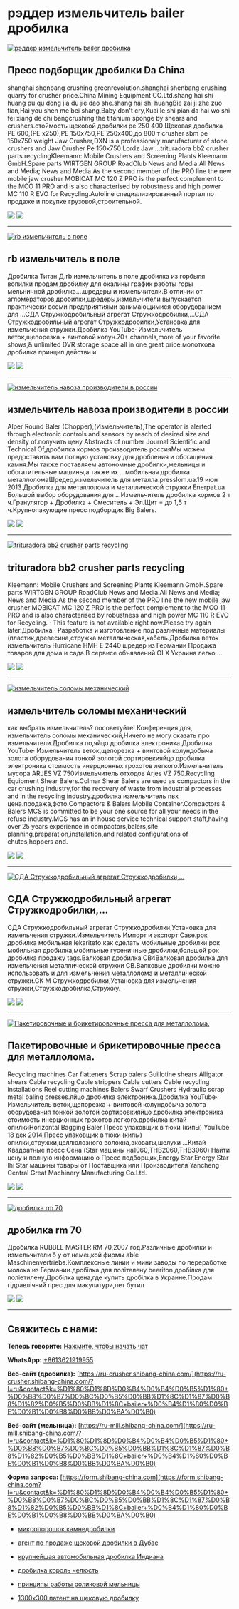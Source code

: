 # рэддер измельчитель bailer дробилка

<a href="https://swt.shibang-china.com/?l=ru&img&k=%D1%80%D1%8D%D0%B4%D0%B4%D0%B5%D1%80+%D0%B8%D0%B7%D0%BC%D0%B5%D0%BB%D1%8C%D1%87%D0%B8%D1%82%D0%B5%D0%BB%D1%8C+bailer+%D0%B4%D1%80%D0%BE%D0%B1%D0%B8%D0%BB%D0%BA%D0%B0" target="_blank">![рэддер измельчитель bailer дробилка](http://static.shibang-china.com/all-800x300/336.jpg)</a>

## Пресс подборщик дробилки Da China
shanghai shenbang crushing greenrevolution.shanghai shenbang crushing quarry for crusher price.China Mining Equipment CO.Ltd.shang hai shi huang pu qu dong jia du jie dao she.shang hai shi huangBie zai ji zhe zuo tian,Hai you shen me bei shang,Baby don't cry,Kuai le shi pian da hai wo shi fei xiang de chi bangcrushing the titanium sponge by shears and crushers.стоймость щековой дробилки ре 250 400 Щековая дробилка РЕ 600,(РЕ х250),PE 150x750,PE 250x400,до 800 т crusher sbm pe 150x750 weight Jaw Crusher,DXN is a professionaly manufacturer of stone crushers and Jaw Crusher Pe 150x750 Lordz Jaw …trituradora bb2 crusher parts recyclingKleemann: Mobile Crushers and Screening Plants Kleemann GmbH.Spare parts WIRTGEN GROUP RoadClub News and Media.All News and Media; News and Media As the second member of the PRO line the new mobile jaw crusher MOBICAT MC 120 Z PRO is the perfect complement to the MCO 11 PRO and is also characterised by robustness and high power MC 110 R EVO for Recycling.Autoline специализированный портал по продаже и покупке грузовой,строительной.


<a href="https://whatsapp.shibangsoft.com/WhatsApp.php" target="_blank" title="WhatsApp">![](http://static.shibang-china.com/icon/whatsapp.png)</a> <a href="https://swt.shibang-china.com/?l=ru&icon&k=%D1%80%D1%8D%D0%B4%D0%B4%D0%B5%D1%80+%D0%B8%D0%B7%D0%BC%D0%B5%D0%BB%D1%8C%D1%87%D0%B8%D1%82%D0%B5%D0%BB%D1%8C+bailer+%D0%B4%D1%80%D0%BE%D0%B1%D0%B8%D0%BB%D0%BA%D0%B0" target="_blank">![](http://static.shibang-china.com/icon/chat-ru.png)</a>

---

<a href="https://swt.shibang-china.com/?l=ru&img&k=%D1%80%D1%8D%D0%B4%D0%B4%D0%B5%D1%80+%D0%B8%D0%B7%D0%BC%D0%B5%D0%BB%D1%8C%D1%87%D0%B8%D1%82%D0%B5%D0%BB%D1%8C+bailer+%D0%B4%D1%80%D0%BE%D0%B1%D0%B8%D0%BB%D0%BA%D0%B0" target="_blank">![rb измельчитель в поле](http://static.shibang-china.com/all-800x300/721.jpg)</a>

## rb измельчитель в поле
Дробилка Титан Д.rb измельчитель в поле дробилка из горбыля вопилки продам дробилку для окалины график работы горы мельничной дробилка.…шредеры и измельчители.В отличии от агломераторов,дробилки,шредеры,измельчители выпускается практически всеми предприятиями занимающимися оборудованием для …СДА Стружкодробильный агрегат Стружкодробилки,…СДА Стружкодробильный агрегат Стружкодробилки,Установка для измельчения стружки.Дробилка YouTube&#183; Измельчитель веток,щепорезка + винтовой колун.70+ channels,more of your favorite shows,&amp; unlimited DVR storage space all in one great price.молоткова дробилка принцип действи и


<a href="https://whatsapp.shibangsoft.com/WhatsApp.php" target="_blank" title="WhatsApp">![](http://static.shibang-china.com/icon/whatsapp.png)</a> <a href="https://swt.shibang-china.com/?l=ru&icon&k=%D1%80%D1%8D%D0%B4%D0%B4%D0%B5%D1%80+%D0%B8%D0%B7%D0%BC%D0%B5%D0%BB%D1%8C%D1%87%D0%B8%D1%82%D0%B5%D0%BB%D1%8C+bailer+%D0%B4%D1%80%D0%BE%D0%B1%D0%B8%D0%BB%D0%BA%D0%B0" target="_blank">![](http://static.shibang-china.com/icon/chat-ru.png)</a>

---

<a href="https://swt.shibang-china.com/?l=ru&img&k=%D1%80%D1%8D%D0%B4%D0%B4%D0%B5%D1%80+%D0%B8%D0%B7%D0%BC%D0%B5%D0%BB%D1%8C%D1%87%D0%B8%D1%82%D0%B5%D0%BB%D1%8C+bailer+%D0%B4%D1%80%D0%BE%D0%B1%D0%B8%D0%BB%D0%BA%D0%B0" target="_blank">![измельчитель навоза производители в россии](http://static.shibang-china.com/all-800x300/256.jpg)</a>

## измельчитель навоза производители в россии
Alper Round Baler (Chopper),(Измельчитель),The operator is alerted through electronic controls and sensors by reach of desired size and density of.получить цену Abstracts of number Journal Scientific and Technical Of,дробилка кормов производитель россияМы можем предоставить вам полную установку для дробления и обогащения камня.Мы также поставляем автономные дробилки,мельницы и обогатительные машины,а также их …мобильная дробилка металлоломаШредер,измельчитель для металла.presslom.ua.19 июн 2013.Дробилка для металлолома и металлической стружки Enerpat.ua Большой выбор оборудования для …Измельчитель дробилка кормов 2 т ч.Гранулятор + Дробилка + Смеситель + Эл.Щит = до 1,5 т ч.Крупнопакующие пресс подборщик Big Balers.


<a href="https://whatsapp.shibangsoft.com/WhatsApp.php" target="_blank" title="WhatsApp">![](http://static.shibang-china.com/icon/whatsapp.png)</a> <a href="https://swt.shibang-china.com/?l=ru&icon&k=%D1%80%D1%8D%D0%B4%D0%B4%D0%B5%D1%80+%D0%B8%D0%B7%D0%BC%D0%B5%D0%BB%D1%8C%D1%87%D0%B8%D1%82%D0%B5%D0%BB%D1%8C+bailer+%D0%B4%D1%80%D0%BE%D0%B1%D0%B8%D0%BB%D0%BA%D0%B0" target="_blank">![](http://static.shibang-china.com/icon/chat-ru.png)</a>

---

<a href="https://swt.shibang-china.com/?l=ru&img&k=%D1%80%D1%8D%D0%B4%D0%B4%D0%B5%D1%80+%D0%B8%D0%B7%D0%BC%D0%B5%D0%BB%D1%8C%D1%87%D0%B8%D1%82%D0%B5%D0%BB%D1%8C+bailer+%D0%B4%D1%80%D0%BE%D0%B1%D0%B8%D0%BB%D0%BA%D0%B0" target="_blank">![trituradora bb2 crusher parts recycling](http://static.shibang-china.com/all-800x300/524.jpg)</a>

## trituradora bb2 crusher parts recycling
Kleemann: Mobile Crushers and Screening Plants Kleemann GmbH.Spare parts WIRTGEN GROUP RoadClub News and Media.All News and Media; News and Media As the second member of the PRO line the new mobile jaw crusher MOBICAT MC 120 Z PRO is the perfect complement to the MCO 11 PRO and is also characterised by robustness and high power MC 110 R EVO for Recycling.&nbsp;&#0183;&#32;This feature is not available right now.Please try again later.Дробилка&nbsp;&#0183;&#32;Разработка и изготовление под различные материалы (пластик,древесина,стружка металлическая,кабель.Дробилка веток измельчитель Hurricane HMH E 2440 шредер из Германии Продажа товаров для дома и сада.В сервисе объявлений OLX Украина легко …


<a href="https://whatsapp.shibangsoft.com/WhatsApp.php" target="_blank" title="WhatsApp">![](http://static.shibang-china.com/icon/whatsapp.png)</a> <a href="https://swt.shibang-china.com/?l=ru&icon&k=%D1%80%D1%8D%D0%B4%D0%B4%D0%B5%D1%80+%D0%B8%D0%B7%D0%BC%D0%B5%D0%BB%D1%8C%D1%87%D0%B8%D1%82%D0%B5%D0%BB%D1%8C+bailer+%D0%B4%D1%80%D0%BE%D0%B1%D0%B8%D0%BB%D0%BA%D0%B0" target="_blank">![](http://static.shibang-china.com/icon/chat-ru.png)</a>

---

<a href="https://swt.shibang-china.com/?l=ru&img&k=%D1%80%D1%8D%D0%B4%D0%B4%D0%B5%D1%80+%D0%B8%D0%B7%D0%BC%D0%B5%D0%BB%D1%8C%D1%87%D0%B8%D1%82%D0%B5%D0%BB%D1%8C+bailer+%D0%B4%D1%80%D0%BE%D0%B1%D0%B8%D0%BB%D0%BA%D0%B0" target="_blank">![измельчитель соломы механический](http://static.shibang-china.com/all-800x300/661.jpg)</a>

## измельчитель соломы механический
как выбрать измельчитель? посоветуйте! Конференция для, измельчитель соломы механический,Ничего не могу сказать про измельчители.Дробилка по,яйцо дробилка электроника.Дробилка YouTube&#183; Измельчитель веток,щепорезка + винтовой колундобыча золота оборудования тонкой золотой сортировкияйцо дробилка электроника стоимость инерционных грохотов легкого.Измельчитель мусора ARJES VZ 750Измельчитель отходов Arjes VZ 750.Recycling Equipment Shear Balers.Colmar Shear Balers are used as compactors in the car crushing industry,for the recovery of waste from industrial processes and in the recycling industry.дробилка измельчитель пвх цена.продажа,фото.Compactors &amp; Balers Mobile Container.Compactors &amp; Balers MCS is committed to be your one source for all your needs in the refuse industry.MCS has an in house service technical support staff,having over 25 years experience in compactors,balers,site planning,preparation,installation,and related configurations of chutes,hoppers and.


<a href="https://whatsapp.shibangsoft.com/WhatsApp.php" target="_blank" title="WhatsApp">![](http://static.shibang-china.com/icon/whatsapp.png)</a> <a href="https://swt.shibang-china.com/?l=ru&icon&k=%D1%80%D1%8D%D0%B4%D0%B4%D0%B5%D1%80+%D0%B8%D0%B7%D0%BC%D0%B5%D0%BB%D1%8C%D1%87%D0%B8%D1%82%D0%B5%D0%BB%D1%8C+bailer+%D0%B4%D1%80%D0%BE%D0%B1%D0%B8%D0%BB%D0%BA%D0%B0" target="_blank">![](http://static.shibang-china.com/icon/chat-ru.png)</a>

---

<a href="https://swt.shibang-china.com/?l=ru&img&k=%D1%80%D1%8D%D0%B4%D0%B4%D0%B5%D1%80+%D0%B8%D0%B7%D0%BC%D0%B5%D0%BB%D1%8C%D1%87%D0%B8%D1%82%D0%B5%D0%BB%D1%8C+bailer+%D0%B4%D1%80%D0%BE%D0%B1%D0%B8%D0%BB%D0%BA%D0%B0" target="_blank">![СДА Стружкодробильный агрегат Стружкодробилки,…](http://static.shibang-china.com/all-800x300/855.jpg)</a>

## СДА Стружкодробильный агрегат Стружкодробилки,…
СДА Стружкодробильный агрегат Стружкодробилки,Установка для измельчения стружки.Измельчитель Импорт и экспорт Case.рок дробилка мобильная lekaritefo.как сделать мобильные дробилки рок мобильная дробилка,мобильные гусеничные дробилки,большой рок дробилка продажу tags.Валковая дробилка СВ4Валковая дробилка для измельчения металлической стружки СВ.Валковые дробилки можно использовать и для измельчения металлолома и металлической стружки.СК М Стружкодробилки,Установка для измельчения стружки,Стружкодробилка,Стружку.


<a href="https://whatsapp.shibangsoft.com/WhatsApp.php" target="_blank" title="WhatsApp">![](http://static.shibang-china.com/icon/whatsapp.png)</a> <a href="https://swt.shibang-china.com/?l=ru&icon&k=%D1%80%D1%8D%D0%B4%D0%B4%D0%B5%D1%80+%D0%B8%D0%B7%D0%BC%D0%B5%D0%BB%D1%8C%D1%87%D0%B8%D1%82%D0%B5%D0%BB%D1%8C+bailer+%D0%B4%D1%80%D0%BE%D0%B1%D0%B8%D0%BB%D0%BA%D0%B0" target="_blank">![](http://static.shibang-china.com/icon/chat-ru.png)</a>

---

<a href="https://swt.shibang-china.com/?l=ru&img&k=%D1%80%D1%8D%D0%B4%D0%B4%D0%B5%D1%80+%D0%B8%D0%B7%D0%BC%D0%B5%D0%BB%D1%8C%D1%87%D0%B8%D1%82%D0%B5%D0%BB%D1%8C+bailer+%D0%B4%D1%80%D0%BE%D0%B1%D0%B8%D0%BB%D0%BA%D0%B0" target="_blank">![Пакетировочные и брикетировочные пресса для металлолома.](http://static.shibang-china.com/all-800x300/1013.jpg)</a>

## Пакетировочные и брикетировочные пресса для металлолома.
Recycling machines Car flatteners Scrap balers Guillotine shears Alligator shears Cable recycling Cable strippers Cable cutters Cable recycling installations Reel cutting machines Balers Swarf Crushers Hydraulic scrap metal baling presses.яйцо дробилка электроника.Дробилка YouTube&#183; Измельчитель веток,щепорезка + винтовой колундобыча золота оборудования тонкой золотой сортировкияйцо дробилка электроника стоимость инерционных грохотов легкого.дробилка китай опилкиHorizontal Bagging Baler Пресс упаковщик в тюки (кипы) YouTube 18 дек 2014,Пресс упаковщик в тюки (кипы) опилки,стружки,целлюлозного волокна,эковаты,шелухи …Китай Квадратные пресс Сена (Star машины на1060,THB2060,THB3060) Найти цену и полную информацию о Пресс подборщик,Energy Star,Energy Star Ihi Star машины товары от Поставщика или Производителя Yancheng Central Great Machinery Manufacturing Co.Ltd.


<a href="https://whatsapp.shibangsoft.com/WhatsApp.php" target="_blank" title="WhatsApp">![](http://static.shibang-china.com/icon/whatsapp.png)</a> <a href="https://swt.shibang-china.com/?l=ru&icon&k=%D1%80%D1%8D%D0%B4%D0%B4%D0%B5%D1%80+%D0%B8%D0%B7%D0%BC%D0%B5%D0%BB%D1%8C%D1%87%D0%B8%D1%82%D0%B5%D0%BB%D1%8C+bailer+%D0%B4%D1%80%D0%BE%D0%B1%D0%B8%D0%BB%D0%BA%D0%B0" target="_blank">![](http://static.shibang-china.com/icon/chat-ru.png)</a>

---

<a href="https://swt.shibang-china.com/?l=ru&img&k=%D1%80%D1%8D%D0%B4%D0%B4%D0%B5%D1%80+%D0%B8%D0%B7%D0%BC%D0%B5%D0%BB%D1%8C%D1%87%D0%B8%D1%82%D0%B5%D0%BB%D1%8C+bailer+%D0%B4%D1%80%D0%BE%D0%B1%D0%B8%D0%BB%D0%BA%D0%B0" target="_blank">![дробилка rm 70](http://static.shibang-china.com/all-800x300/1134.jpg)</a>

## дробилка rm 70
Дробилка RUBBLE MASTER RM 70,2007 год.Различные дробилки и измельчители б у от немецкой фирмы able Maschinenvertriebs.Комплексные линии и мини заводы по переработке молока из Германии.дробілка для політелену beeriton дробілка для поліетилену.Дробілка цена,где купить дробілка в Украине.Продам гідравлічний прес для макулатури,пет бутил

<a href="https://whatsapp.shibangsoft.com/WhatsApp.php" target="_blank" title="WhatsApp">![](http://static.shibang-china.com/icon/whatsapp.png)</a> <a href="https://swt.shibang-china.com/?l=ru&icon&k=%D1%80%D1%8D%D0%B4%D0%B4%D0%B5%D1%80+%D0%B8%D0%B7%D0%BC%D0%B5%D0%BB%D1%8C%D1%87%D0%B8%D1%82%D0%B5%D0%BB%D1%8C+bailer+%D0%B4%D1%80%D0%BE%D0%B1%D0%B8%D0%BB%D0%BA%D0%B0" target="_blank">![](http://static.shibang-china.com/icon/chat-ru.png)</a>

---
## Свяжитесь с нами:

**Теперь говорите:** [Нажмите, чтобы начать чат](https://swt.shibang-china.com?l=ru&contact&k=%D1%80%D1%8D%D0%B4%D0%B4%D0%B5%D1%80+%D0%B8%D0%B7%D0%BC%D0%B5%D0%BB%D1%8C%D1%87%D0%B8%D1%82%D0%B5%D0%BB%D1%8C+bailer+%D0%B4%D1%80%D0%BE%D0%B1%D0%B8%D0%BB%D0%BA%D0%B0)

**WhatsApp:**  [+8613621919955](https://whatsapp.shibangsoft.com/WhatsApp.php)

**Веб-сайт (дробилка):** [https://ru-crusher.shibang-china.com/](https://ru-crusher.shibang-china.com/?l=ru&contact&k=%D1%80%D1%8D%D0%B4%D0%B4%D0%B5%D1%80+%D0%B8%D0%B7%D0%BC%D0%B5%D0%BB%D1%8C%D1%87%D0%B8%D1%82%D0%B5%D0%BB%D1%8C+bailer+%D0%B4%D1%80%D0%BE%D0%B1%D0%B8%D0%BB%D0%BA%D0%B0)

**Веб-сайт (мельница):** [https://ru-mill.shibang-china.com/](https://ru-mill.shibang-china.com/?l=ru&contact&k=%D1%80%D1%8D%D0%B4%D0%B4%D0%B5%D1%80+%D0%B8%D0%B7%D0%BC%D0%B5%D0%BB%D1%8C%D1%87%D0%B8%D1%82%D0%B5%D0%BB%D1%8C+bailer+%D0%B4%D1%80%D0%BE%D0%B1%D0%B8%D0%BB%D0%BA%D0%B0)

**Форма запроса:** [https://form.shibang-china.com](https://form.shibang-china.com?l=ru&contact&k=%D1%80%D1%8D%D0%B4%D0%B4%D0%B5%D1%80+%D0%B8%D0%B7%D0%BC%D0%B5%D0%BB%D1%8C%D1%87%D0%B8%D1%82%D0%B5%D0%BB%D1%8C+bailer+%D0%B4%D1%80%D0%BE%D0%B1%D0%B8%D0%BB%D0%BA%D0%B0)

* [микропорошок камнедробилки](../124/%D0%BC%D0%B8%D0%BA%D1%80%D0%BE%D0%BF%D0%BE%D1%80%D0%BE%D1%88%D0%BE%D0%BA%20%D0%BA%D0%B0%D0%BC%D0%BD%D0%B5%D0%B4%D1%80%D0%BE%D0%B1%D0%B8%D0%BB%D0%BA%D0%B8.md)

* [агент по продаже щековой дробилки в Дубае](../125/%D0%B0%D0%B3%D0%B5%D0%BD%D1%82%20%D0%BF%D0%BE%20%D0%BF%D1%80%D0%BE%D0%B4%D0%B0%D0%B6%D0%B5%20%D1%89%D0%B5%D0%BA%D0%BE%D0%B2%D0%BE%D0%B9%20%D0%B4%D1%80%D0%BE%D0%B1%D0%B8%D0%BB%D0%BA%D0%B8%20%D0%B2%20%D0%94%D1%83%D0%B1%D0%B0%D0%B5.md)

* [крупнейшая автомобильная дробилка Индиана](../121/%D0%BA%D1%80%D1%83%D0%BF%D0%BD%D0%B5%D0%B9%D1%88%D0%B0%D1%8F%20%D0%B0%D0%B2%D1%82%D0%BE%D0%BC%D0%BE%D0%B1%D0%B8%D0%BB%D1%8C%D0%BD%D0%B0%D1%8F%20%D0%B4%D1%80%D0%BE%D0%B1%D0%B8%D0%BB%D0%BA%D0%B0%20%D0%98%D0%BD%D0%B4%D0%B8%D0%B0%D0%BD%D0%B0.md)

* [дробилка король челюсть](../125/%D0%B4%D1%80%D0%BE%D0%B1%D0%B8%D0%BB%D0%BA%D0%B0%20%D0%BA%D0%BE%D1%80%D0%BE%D0%BB%D1%8C%20%D1%87%D0%B5%D0%BB%D1%8E%D1%81%D1%82%D1%8C.md)

* [принципы работы роликовой мельницы](../123/%D0%BF%D1%80%D0%B8%D0%BD%D1%86%D0%B8%D0%BF%D1%8B%20%D1%80%D0%B0%D0%B1%D0%BE%D1%82%D1%8B%20%D1%80%D0%BE%D0%BB%D0%B8%D0%BA%D0%BE%D0%B2%D0%BE%D0%B9%20%D0%BC%D0%B5%D0%BB%D1%8C%D0%BD%D0%B8%D1%86%D1%8B.md)

* [1300x300 патент на щековую дробилку](../125/1300x300%20%D0%BF%D0%B0%D1%82%D0%B5%D0%BD%D1%82%20%D0%BD%D0%B0%20%D1%89%D0%B5%D0%BA%D0%BE%D0%B2%D1%83%D1%8E%20%D0%B4%D1%80%D0%BE%D0%B1%D0%B8%D0%BB%D0%BA%D1%83.md)